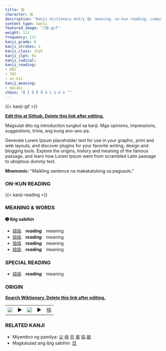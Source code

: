 ```yaml
---
title: 協
character: 協
description: "Kanji dictionary entry 協: meaning, on-kun reading, compounds, origin, related kanji"
content_type: kanji
featured_image: "/協.gif"
weight: 111
frequency: 111
kanji_grade: 0
kanji_strokes: 1
kanji_class: Jōyō
kanji_jlpt: N1
kanji_radical: 
kanji_reading: 
- DAI
- TAI
- oo-kii
kanji_meaning:
- malaki
chōon: "Ā Ī Ū Ē Ō ā ī ū ē ō ’"
---
```

[//]: # (Don't edit the line below. Kanji animated GIF code is automatically generated.)
{{< kanji-gif >}}

[//]: # (Edit below this line.)

**[Edit this at Github. Delete this link after editing.](https://github.com/tim0g/tim/tree/main/content/kanji/協/index.md)**

Magsulat dito ng introduction tungkol sa kanji. Mga opinions, impressions, suggestions, trivia, ang kung ano-ano pa.

Generate Lorem Ipsum placeholder text for use in your graphic, print and web layouts, and discover plugins for your favorite writing, design and blogging tools. Explore the origins, history and meaning of the famous passage, and learn how Lorem Ipsum went from scrambled Latin passage to ubiqitous dummy text.
 
**Mnemonic:** "Maikling sentence na makakatulong sa pagsaulo."

### ON-KUN READING

[//]: # (Don't edit the line below. ON-KUN READING code is automatically generated.)
{{< kanji-reading >}}

### MEANING & WORDS

#### ➊ **Ibig sabihin**
  - [協](../協)[協](../協)　***reading***　meaning
  - [協](../協)[協](../協)　***reading***　meaning
  - [協](../協)[協](../協)　***reading***　meaning
  - [協](../協)[協](../協)　***reading***　meaning

### SPECIAL READING
  - [協](../協)[協](../協)　***reading***　meaning

### ORIGIN

**[Search Wiktionary. Delete this link after editing.](https://wiktionary.org/wiki/協)**
<table class="kanji-table"><tr><td>
<img src="60px-協-bronze.svg.png">
</td><td>▶</td><td>
<img src="60px-協-oracle.svg.png">
</td><td>▶</td>
<td class="kanji-origin">協</td>
</tr></table>

### RELATED KANJI
- Miyembro ng pamilya: [父](../父) [母](../母) [兄](../兄) [弟](../弟) [協](../協) [娘](../娘)
- Magkatulad ang ibig sabihin: [日](../日)
